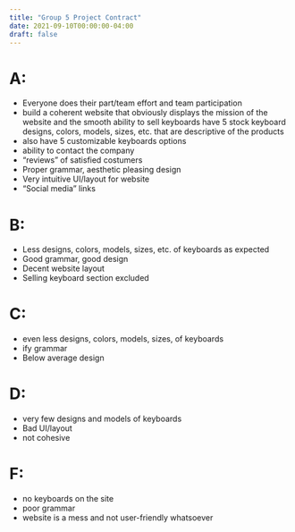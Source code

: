 ```yaml
---
title: "Group 5 Project Contract"
date: 2021-09-10T00:00:00-04:00
draft: false
---
```


# A:  

* Everyone does their part/team effort and team participation 
* build a coherent website that obviously displays the mission of the website and the smooth ability to sell keyboards have 5 stock keyboard designs, colors, models, sizes, etc. that are descriptive of the products
* also have 5 customizable keyboards options
* ability to contact the company  
* “reviews” of satisfied costumers 
* Proper grammar, aesthetic pleasing design 
* Very intuitive UI/layout for website 
* “Social media” links

# B:  
* Less designs, colors, models, sizes, etc. of keyboards as expected 
* Good grammar, good design  
* Decent website layout 
* Selling keyboard section excluded 

# C:
* even less designs, colors, models, sizes, of keyboards 
* ify grammar 
* Below average design 

# D: 
* very few designs and models of keyboards 
* Bad UI/layout 
* not cohesive  

# F: 
* no keyboards on the site 
* poor grammar 
* website is a mess and not user-friendly whatsoever
